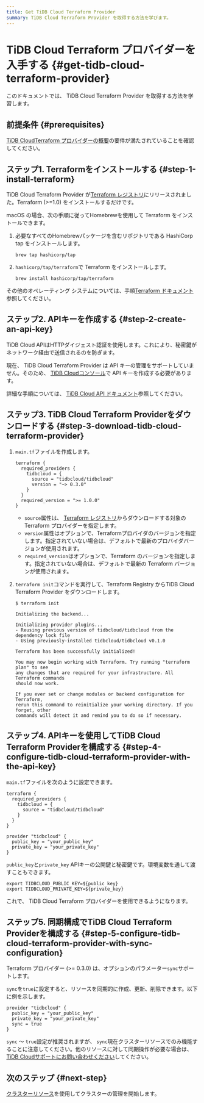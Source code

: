 ```yaml
---
title: Get TiDB Cloud Terraform Provider
summary: TiDB Cloud Terraform Provider を取得する方法を学びます。
---
```


# TiDB Cloud Terraform プロバイダーを入手する {#get-tidb-cloud-terraform-provider}

このドキュメントでは、 TiDB Cloud Terraform Provider を取得する方法を学習します。

## 前提条件 {#prerequisites}

[TiDB CloudTerraform プロバイダーの概要](/tidb-cloud/terraform-tidbcloud-provider-overview.md#requirements)の要件が満たされていることを確認してください。

## ステップ1. Terraformをインストールする {#step-1-install-terraform}

TiDB Cloud Terraform Provider が[Terraform レジストリ](https://registry.terraform.io/)にリリースされました。Terraform (&gt;=1.0) をインストールするだけです。

macOS の場合、次の手順に従ってHomebrewを使用して Terraform をインストールできます。

1.  必要なすべてのHomebrewパッケージを含むリポジトリである HashiCorp tap をインストールします。

    ```shell
    brew tap hashicorp/tap
    ```

2.  `hashicorp/tap/terraform`で Terraform をインストールします。

    ```shell
    brew install hashicorp/tap/terraform
    ```

その他のオペレーティング システムについては、手順[Terraform ドキュメント](https://learn.hashicorp.com/tutorials/terraform/install-cli)参照してください。

## ステップ2. APIキーを作成する {#step-2-create-an-api-key}

TiDB Cloud APIはHTTPダイジェスト認証を使用します。これにより、秘密鍵がネットワーク経由で送信されるのを防ぎます。

現在、 TiDB Cloud Terraform Provider は API キーの管理をサポートしていません。そのため、 [TiDB Cloudコンソール](https://tidbcloud.com/project/clusters)で API キーを作成する必要があります。

詳細な手順については、 [TiDB Cloud API ドキュメント](https://docs.pingcap.com/tidbcloud/api/v1beta#section/Authentication/API-Key-Management)参照してください。

## ステップ3. TiDB Cloud Terraform Providerをダウンロードする {#step-3-download-tidb-cloud-terraform-provider}

1.  `main.tf`ファイルを作成します。

        terraform {
          required_providers {
            tidbcloud = {
              source = "tidbcloud/tidbcloud"
              version = "~> 0.3.0"
            }
          }
          required_version = ">= 1.0.0"
        }

    -   `source`属性は、 [Terraform レジストリ](https://registry.terraform.io/)からダウンロードする対象の Terraform プロバイダーを指定します。
    -   `version`属性はオプションで、Terraformプロバイダのバージョンを指定します。指定されていない場合は、デフォルトで最新のプロバイダバージョンが使用されます。
    -   `required_version`はオプションで、Terraform のバージョンを指定します。指定されていない場合は、デフォルトで最新の Terraform バージョンが使用されます。

2.  `terraform init`コマンドを実行して、Terraform Registry からTiDB Cloud Terraform Provider をダウンロードします。

        $ terraform init

        Initializing the backend...

        Initializing provider plugins...
        - Reusing previous version of tidbcloud/tidbcloud from the dependency lock file
        - Using previously-installed tidbcloud/tidbcloud v0.1.0

        Terraform has been successfully initialized!

        You may now begin working with Terraform. Try running "terraform plan" to see
        any changes that are required for your infrastructure. All Terraform commands
        should now work.

        If you ever set or change modules or backend configuration for Terraform,
        rerun this command to reinitialize your working directory. If you forget, other
        commands will detect it and remind you to do so if necessary.

## ステップ4. APIキーを使用してTiDB Cloud Terraform Providerを構成する {#step-4-configure-tidb-cloud-terraform-provider-with-the-api-key}

`main.tf`ファイルを次のように設定できます。

    terraform {
      required_providers {
        tidbcloud = {
          source = "tidbcloud/tidbcloud"
        }
      }
    }

    provider "tidbcloud" {
      public_key = "your_public_key"
      private_key = "your_private_key"
    }

`public_key`と`private_key` APIキーの公開鍵と秘密鍵です。環境変数を通して渡すこともできます。

    export TIDBCLOUD_PUBLIC_KEY=${public_key}
    export TIDBCLOUD_PRIVATE_KEY=${private_key}

これで、 TiDB Cloud Terraform プロバイダーを使用できるようになります。

## ステップ5. 同期構成でTiDB Cloud Terraform Providerを構成する {#step-5-configure-tidb-cloud-terraform-provider-with-sync-configuration}

Terraform プロバイダー (&gt;= 0.3.0) は、オプションのパラメーター`sync`サポートします。

`sync`を`true`に設定すると、リソースを同期的に作成、更新、削除できます。以下に例を示します。

    provider "tidbcloud" {
      public_key = "your_public_key"
      private_key = "your_private_key"
      sync = true
    }

`sync` ～ `true`設定が推奨されますが、 `sync`現在クラスターリソースでのみ機能することに注意してください。他のリソースに対して同期操作が必要な場合は、 [TiDB Cloudサポートにお問い合わせください](/tidb-cloud/tidb-cloud-support.md)してください。

## 次のステップ {#next-step}

[クラスターリソース](/tidb-cloud/terraform-use-cluster-resource.md)を使用してクラスターの管理を開始します。
